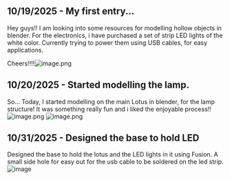 <!--
  ===================    !!READ THIS NOTICE!!   ====================
  DO NOT edit this file manually. Your changes WILL BE OVERWRITTEN!
  This journal is auto generated and updated by Hack Club Blueprint.
  To edit this file, please edit your journal entries on Blueprint.
  ==================================================================
-->

## 10/19/2025 - My first entry...  

Hey guys!! I am looking into some resources for modelling hollow objects in blender. For the electronics, i have purchased a set of strip LED lights of the white color. Currently trying to power them using USB cables, for easy applications.

Cheers!!!!![image.png](https://blueprint.hackclub.com/user-attachments/blobs/proxy/eyJfcmFpbHMiOnsiZGF0YSI6MzM0NywicHVyIjoiYmxvYl9pZCJ9fQ==--b6e1fc30baad1423a977e83eddec58e6f8edf703/image.png)
  

## 10/20/2025 - Started modelling the lamp.  

So... Today, I started modelling on the main Lotus in blender, for the lamp structure! It was something really fun and i liked the enjoyable process!!![image.png](https://blueprint.hackclub.com/user-attachments/blobs/proxy/eyJfcmFpbHMiOnsiZGF0YSI6Mzc1MSwicHVyIjoiYmxvYl9pZCJ9fQ==--6dae8bd5feb94fc75469103d053edcc99efa98dc/image.png)
![image.png](https://blueprint.hackclub.com/user-attachments/blobs/proxy/eyJfcmFpbHMiOnsiZGF0YSI6Mzc1MywicHVyIjoiYmxvYl9pZCJ9fQ==--a18f52f5bdc7fdfbf2f04a5d89396936c7936541/image.png)
  

## 10/31/2025 - Designed the base to hold LED  

Designed the base to hold the lotus and the LED lights in it using Fusion. A small side hole for easy out for the usb cable to be soldered on the led strip.
![image](https://blueprint.hackclub.com/user-attachments/blobs/proxy/eyJfcmFpbHMiOnsiZGF0YSI6NjkxNywicHVyIjoiYmxvYl9pZCJ9fQ==--338182e74ebd06e0baa8a02a0d0edad27a5b1576/image.png)
  

